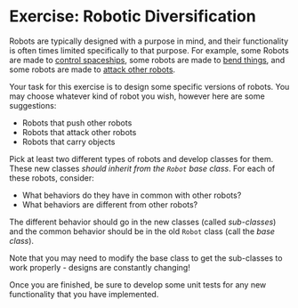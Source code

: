 # Exercise: Robotic Diversification

Robots are typically designed with a purpose in mind, and their functionality is often times limited specifically to that purpose. For example, some Robots are made to [control spaceships](https://www.youtube.com/watch?v=HwBmPiOmEGQ), some robots are made to [bend things](https://www.youtube.com/watch?v=0fZdfXJmN6E), and some robots are made to [attack other robots](https://www.youtube.com/watch?v=oBkEMZg1iqQ).

Your task for this exercise is to design some specific versions of robots. You may choose whatever kind of robot you wish, however here are some suggestions:

* Robots that push other robots
* Robots that attack other robots
* Robots that carry objects

Pick at least two different types of robots and develop classes for them. These new classes *should inherit from the `Robot` base class*. For each of these robots, consider:

* What behaviors do they have in common with other robots?
* What behaviors are different from other robots?

The different behavior should go in the new classes (called *sub-classes*) and the common behavior should be in the old `Robot` class (call the *base class*).

Note that you may need to modify the base class to get the sub-classes to work properly - designs are constantly changing!

Once you are finished, be sure to develop some unit tests for any new functionality that you have implemented.

